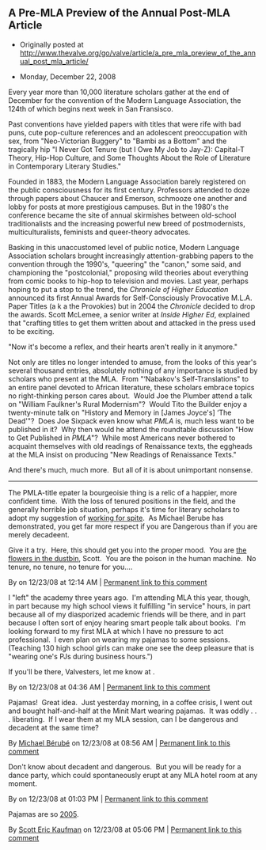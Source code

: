## A Pre-MLA Preview of the Annual Post-MLA Article

 * Originally posted at http://www.thevalve.org/go/valve/article/a_pre_mla_preview_of_the_annual_post_mla_article/

* Monday, December 22, 2008 

Every year more than 10,000 literature scholars gather at the end of December for the convention of the Modern Language Association, the 124th of which begins next week in San Fransisco.

Past conventions have yielded papers with titles that were rife with bad puns, cute pop-culture references and an adolescent preoccupation with sex, from "Neo-Victorian Buggery" to "Bambi as a Bottom" and the tragically hip "I Never Got Tenure (but I Owe My Job to Jay-Z): Capital-T Theory, Hip-Hop Culture, and Some Thoughts About the Role of Literature in Contemporary Literary Studies."

Founded in 1883, the Modern Language Association barely registered on the public consciousness for its first century. Professors attended to doze through papers about Chaucer and Emerson, schmooze one another and lobby for posts at more prestigious campuses. But in the 1980's the conference became the site of annual skirmishes between old-school traditionalists and the increasing powerful new breed of postmodernists, multiculturalists, feminists and queer-theory advocates.

Basking in this unaccustomed level of public notice, Modern Language Association scholars brought increasingly attention-grabbing papers to the convention through the 1990's, "queering" the "canon," some said, and championing the "postcolonial," proposing wild theories about everything from comic books to hip-hop to television and movies. Last year, perhaps hoping to put a stop to the trend, the _Chronicle of Higher Education_ announced its first Annual Awards for Self-Consciously Provocative M.L.A. Paper Titles (a k a the Provokies) but in 2004 the _Chronicle_ decided to drop the awards. Scott McLemee, a senior writer at _Inside Higher Ed_, explained that "crafting titles to get them written about and attacked in the press used to be exciting.

"Now it's become a reflex, and their hearts aren't really in it anymore."

Not only are titles no longer intended to amuse, from the looks of this year's several thousand entries, absolutely nothing of any importance is studied by scholars who present at the MLA.  From "‘Nabakov's Self-Translations" to an entire panel devoted to African literature, these scholars embrace topics no right-thinking person cares about.  Would Joe the Plumber attend a talk on "William Faulkner's Rural Modernism"?  Would Tito the Builder enjoy a twenty-minute talk on "History and Memory in [James Joyce's] ‘The Dead'"?  Does Joe Sixpack even know what _PMLA_ is, much less want to be published in it?  Why then would he attend the roundtable discussion "How to Get Published in _PMLA_"?  While most Americans never bothered to acquaint themselves with old readings of Renaissance texts, the eggheads at the MLA insist on producing "New Readings of Renaissance Texts."

And there's much, much more.  But all of it is about unimportant nonsense.

---

The PMLA-title epater la bourgeoisie thing is a relic of a happier, more confident time.  With the loss of tenured positions in the field, and the generally horrible job situation, perhaps it's time for literary scholars to adopt my suggestion of [working for spite](http://www.thevalve.org/go/valve/article/the_last_professors/#20130).  As Michael Berube has demonstrated, you get far more respect if you are Dangerous than if you are merely decadeent.

Give it a try.  Here, this should get you into the proper mood.  You are [the flowers in the dustbin](http://en.wikipedia.org/wiki/God_Save_the_Queen_Sex_Pistols_song), Scott.  You are the poison in the human machine.  No tenure, no tenure, no tenure for you....

By  on 12/23/08 at 12:14 AM | [Permanent link to this comment](http://www.thevalve.org/go/valve/article/a_pre_mla_preview_of_the_annual_post_mla_article/#23410)
[]()

I "left" the academy three years ago.  I'm attending MLA this year, though, in part because my high school views it fulfilling "in service" hours, in part because all of my diasporized academic friends will be there, and in part because I often sort of enjoy hearing smart people talk about books.  I'm looking forward to my first MLA at which I have no pressure to act professional.  I even plan on wearing my pajamas to some sessions.  (Teaching 130 high school girls can make one see the deep pleasure that is "wearing one's PJs during business hours.")

If you'll be there, Valvesters, let me know at  .

By  on 12/23/08 at 04:36 AM | [Permanent link to this comment](http://www.thevalve.org/go/valve/article/a_pre_mla_preview_of_the_annual_post_mla_article/#23414)
[]()

Pajamas!  Great idea.  Just yesterday morning, in a coffee crisis, I went out and bought half-and-half at the Minit Mart wearing pajamas.  It was oddly . . . liberating.  If I wear them at my MLA session, can I be dangerous and decadent at the same time?

By [Michael Bérubé](http://www.michaelberube.com) on 12/23/08 at 08:56 AM | [Permanent link to this comment](http://www.thevalve.org/go/valve/article/a_pre_mla_preview_of_the_annual_post_mla_article/#23416)
[]()

Don't know about decadent and dangerous.  But you will be ready for a dance party, which could spontaneously erupt at any MLA hotel room at any moment.

By  on 12/23/08 at 01:03 PM | [Permanent link to this comment](http://www.thevalve.org/go/valve/article/a_pre_mla_preview_of_the_annual_post_mla_article/#23419)
[]()

Pajamas are so [2005](http://acephalous.typepad.com/acephalous/2005/12/contemporary_fi.html).

By [Scott Eric Kaufman](http://acephalous.typepad.com) on 12/23/08 at 05:06 PM | [Permanent link to this comment](http://www.thevalve.org/go/valve/article/a_pre_mla_preview_of_the_annual_post_mla_article/#23423)

